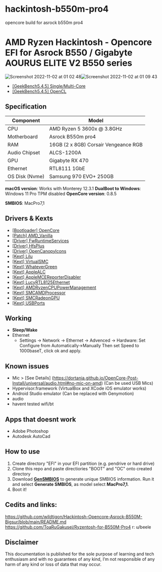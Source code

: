 # hackintosh-b550m-pro4
opencore build for asrock b550m pro4
# AMD Ryzen Hackintosh - Opencore EFI for Asrock B550 / Gigabyte AOURUS ELITE V2 B550 series

![Screenshot 2022-11-02 at 01 02 48](https://user-images.githubusercontent.com/53318990/199350430-9eef59c6-0198-4886-91a8-0ecb6946d317.png)![Screenshot 2022-11-02 at 01 09 43](https://user-images.githubusercontent.com/53318990/199351516-76ba071c-82e7-420a-8d6f-c194ef1e78d6.png)

 - [[GeekBench5.4.5] Single/Multi-Core](https://browser.geekbench.com/v5/cpu/18373651)
 - [[GeekBench5.4.5] OpenCL](https://browser.geekbench.com/v5/compute/5807089)
## Specification
| **Component** | **Model** |
| ------------- | --------- |
| CPU | AMD Ryzen 5 3600x @ 3.8GHz |
| Motherboard | Asrock B550m pro4 |
| RAM | 16GB (2 x 8GB) Corsair Vengeance RGB  |
| Audio Chipset | ALCS-1200A |
| GPU | Gigabyte RX 470  |
| Ethernet | RTL8111 1GbE |
| OS Disk (Nvme) | Samsung 970 EVO+ 250GB |

**macOS version**: Works with Monterey 12.3.1
**DualBoot to Windows**: Windows 11 Pro TPM disabled
**OpenCore version**: 0.8.5  

**SMBIOS**:  MacPro7,1

## Drivers & Kexts
 - [[Bootloader] OpenCore](https://github.com/acidanthera/OpenCorePkg)
 - [[Patch] AMD_Vanilla](https://github.com/AMD-OSX/AMD_Vanilla)
 - [[Driver] FwRuntimeServices](https://github.com/acidanthera/OpenCorePkg)
 - [[Driver] HfsPlus](https://github.com/acidanthera/OcBinaryData/blob/master/Drivers/HfsPlus.efi)
 - [[Driver] OpenCanopyIcons](https://github.com/blackosx/OpenCanopyIcons)
 - [[Kext] Lilu](https://github.com/acidanthera/Lilu)
 - [[Kext] VirtualSMC](https://github.com/acidanthera/VirtualSMC)
 - [[Kext] WhateverGreen](https://github.com/acidanthera/WhateverGreen)
 - [[Kext] AppleALC](https://github.com/acidanthera/AppleALC)
 - [[Kext] AppleMCEReporterDisabler](https://github.com/AMD-OSX/AMD_Vanilla/blob/opencore/Extra/AppleMCEReporterDisabler.kext.zip)
 - [[Kext] LucyRTL8125Ethernet](https://github.com/Mieze/LucyRTL8125Ethernet)
 - [[Kext] AMDRyzenCPUPowerManagement](https://github.com/trulyspinach/SMCAMDProcessor)
 - [[Kext] SMCAMDProcessor](https://github.com/trulyspinach/SMCAMDProcessor)
 - [[Kext] SMCRadeonGPU](https://github.com/aluveitie/RadeonSensor)
 - [[Kext] USBPorts](https://dortania.github.io/OpenCore-Post-Install/usb/manual/manual.html#usb-mapping-the-manual-way)

## Working
- **Sleep/Wake**
- Ethernet 
	- Settings -> Network -> Ethernet -> Advenced -> Hardware: Set Configure from Automatically->Manually Then set Speed to 1000baseT, click ok and apply.

## Known issues
 - Mic > [See Details] (https://dortania.github.io/OpenCore-Post-Install/universal/audio.html#no-mic-on-amd) (Can be used USB Mics)
 - Hypervisor.framework (VirtualBox and XCode iOS emulator works)
 - Android Studio emulator (Can be replaced with Genymotion)
 - audio 
 - havent tested wifi/bt
## Apps that doesnt work
- Adobe Photoshop
- Autodesk AutoCad
 
## How to use
  1. Create directory "EFI" in your EFI partition (e.g. pendrive or hard drive)
  2. Clone this repo and paste directiories "BOOT" and "OC" onto created directory
  3. Download [**GenSMBIOS**](https://github.com/corpnewt/GenSMBIOS) to generate unique SMBIOS information. Run it and select **Generate SMBIOS**, as model select **MacPro7,1**.
  4. Boot it!  
## Cedits and links:
https://github.com/wildtigon/Hackintosh-Opencore-Asrock-B550M-Bigsur/blob/main/README.md
https://github.com/ToaRuGakusei/Ryzentosh-for-B550M-Pro4
r: u/beele
## Disclaimer

This documentation is published for the sole purpose of learning and tech enthusiasm and with no guarantees of any kind, I’m not responsible of any harm of any kind or loss of data that may occur.
